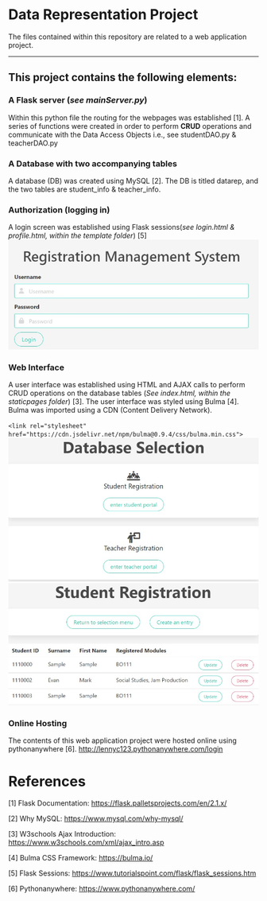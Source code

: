 # Data Representation Project
The files contained within this repository are related to a web application project.

--- 

## This project contains the following elements:

### A Flask server (*see mainServer.py*)
Within this python file the routing for the webpages was established [1]. A series of functions were created in order to perform **CRUD** operations and communicate with the Data Access Objects i.e., see studentDAO.py & teacherDAO.py

### A Database with two accompanying tables
A database (DB) was created using MySQL [2]. The DB is titled datarep, and the two tables are student_info & teacher_info.

### Authorization (logging in)
A login screen was established using Flask sessions(*see login.html & profile.html, within the template folder*) [5]
![Login Screen](https://github.com/Lennyc123/data-representation-project/blob/main/images/login%20screen.jpg)

### Web Interface
A user interface was established using HTML and AJAX calls to perform CRUD operations on the database tables (*See index.html, within the staticpages folder*) [3]. The user interface was styled using Bulma [4]. Bulma was imported using a CDN (Content Delivery Network).

`<link rel="stylesheet" href="https://cdn.jsdelivr.net/npm/bulma@0.9.4/css/bulma.min.css">`
![Home Screen](https://github.com/Lennyc123/data-representation-project/blob/main/images/homescreen.jpg)
![Crud Operations](https://github.com/Lennyc123/data-representation-project/blob/main/images/CRUD%20database%20table%20student.jpg)


### Online Hosting
The contents of this web application project were hosted online using pythonanywhere [6]. http://lennyc123.pythonanywhere.com/login


# References
[1] Flask Documentation: https://flask.palletsprojects.com/en/2.1.x/

[2] Why MySQL: https://www.mysql.com/why-mysql/

[3] W3schools Ajax Introduction: https://www.w3schools.com/xml/ajax_intro.asp

[4] Bulma CSS Framework: https://bulma.io/

[5] Flask Sessions: https://www.tutorialspoint.com/flask/flask_sessions.htm

[6] Pythonanywhere: https://www.pythonanywhere.com/



